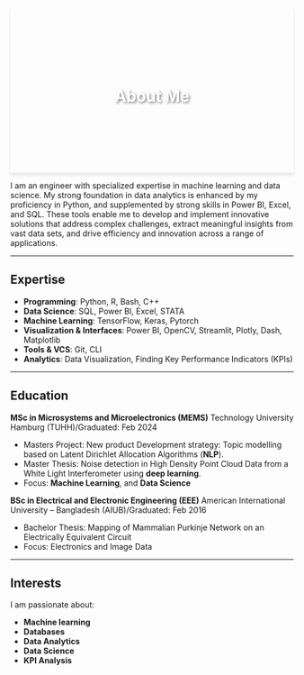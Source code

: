 <div style="background: url('[data](https://th.bing.com/th/id/OIG2.S2sv_QRxWJH0Xqwzx8WN?pid=ImgGn)') no-repeat center center; background-size: cover; box-shadow: 0 4px 6px rgba(0,0,0,0.1); text-align: center; padding: 100px 20px;">
    <h1 style="color: white; text-shadow: 2px 2px 4px rgba(0,0,0,0.5);">About Me</h1>
</div>

I am an engineer with specialized expertise in machine learning and data science. My strong foundation in data analytics is enhanced by my proficiency in Python, and supplemented by strong skills in Power BI, Excel, and SQL. These tools enable me to develop and implement innovative solutions that address complex challenges, extract meaningful insights from vast data sets, and drive efficiency and innovation across a range of applications.

---
## Expertise

- **Programming**: Python, R, Bash, C++
- **Data Science**: SQL, Power BI, Excel, STATA
- **Machine Learning**: TensorFlow, Keras, Pytorch
- **Visualization & Interfaces**: Power BI, OpenCV, Streamlit, Plotly, Dash, Matplotlib
- **Tools & VCS**: Git, CLI
- **Analytics**: Data Visualization, Finding Key Performance Indicators (KPIs)

---
## Education

**MSc in Microsystems and Microelectronics (MEMS)**
Technology University Hamburg (TUHH)/Graduated: Feb 2024
- Masters Project: New product Development strategy: Topic modelling based 
on Latent Dirichlet Allocation Algorithms (**NLP**).
- Master Thesis: Noise detection in High Density Point Cloud Data from a White Light Interferometer using **deep learning**. 
- Focus: **Machine Learning**, and **Data Science** 

**BSc in Electrical and Electronic Engineering (EEE)**
American International University – Bangladesh (AIUB)/Graduated: Feb 2016
- Bachelor Thesis: Mapping of Mammalian Purkinje Network on an Electrically Equivalent Circuit
- Focus: Electronics and Image Data 

---
## Interests

I am passionate about:
- **Machine learning**
- **Databases**
- **Data Analytics**
- **Data Science**
- **KPI Analysis**
